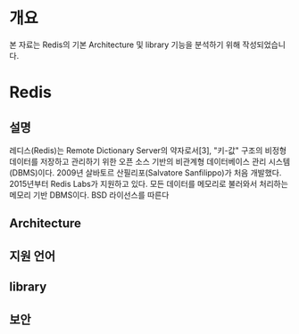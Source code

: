 # 개요
본 자료는 Redis의 기본 Architecture 및 library 기능을 분석하기 위해 작성되었습니다.

# Redis
## <strong>설명</strong>
레디스(Redis)는 Remote Dictionary Server의 약자로서[3], "키-값" 구조의 비정형 데이터를 저장하고 관리하기 위한 오픈 소스 기반의 비관계형 데이터베이스 관리 시스템(DBMS)이다. 2009년 살바토르 산필리포(Salvatore Sanfilippo)가 처음 개발했다. 2015년부터 Redis Labs가 지원하고 있다. 모든 데이터를 메모리로 불러와서 처리하는 메모리 기반 DBMS이다. BSD 라이선스를 따른다
## Architecture

## 지원 언어
## library
## 보안
